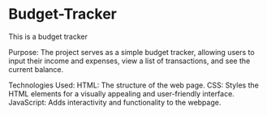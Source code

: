 # Budget-Tracker
This is a budget tracker

Purpose:
The project serves as a simple budget tracker, allowing users to input their income and expenses, view a list of transactions, and see the current balance.

Technologies Used:
HTML: The structure of the web page.
CSS: Styles the HTML elements for a visually appealing and user-friendly interface.
JavaScript: Adds interactivity and functionality to the webpage.
